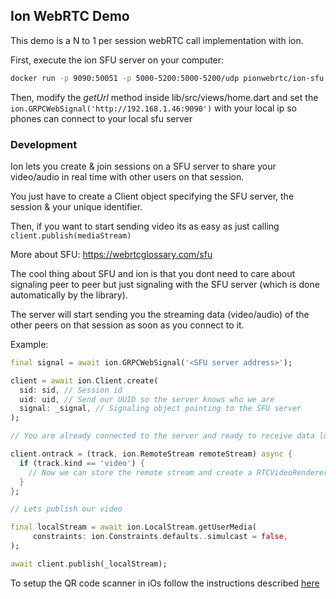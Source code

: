 ## Ion WebRTC Demo

This demo is a N to 1 per session webRTC call implementation with ion.

First, execute the ion SFU server on your computer:

```sh
docker run -p 9090:50051 -p 5000-5200:5000-5200/udp pionwebrtc/ion-sfu:latest-grpc
```

Then, modify the *getUrl* method inside lib/src/views/home.dart
and set the ```ion.GRPCWebSignal('http://192.168.1.46:9090')``` with your local ip so phones can connect to your local sfu server

### Development

Ion lets you create & join sessions on a SFU server to share your video/audio in real time with other users on that session.

You just have to create a Client object specifying the SFU server, the session & your unique identifier.

Then, if you want to start sending video its as easy as just calling ```client.publish(mediaStream)```

More about SFU: https://webrtcglossary.com/sfu

The cool thing about SFU and ion is that you dont need to care about signaling peer to peer but just signaling with the SFU server (which is done automatically by the library).

The server will start sending you the streaming data (video/audio) of the other peers on that session as soon as you connect to it.

Example: 

```dart
final signal = await ion.GRPCWebSignal('<SFU server address>');

client = await ion.Client.create(
  sid: sid, // Session id
  uid: uid, // Send our UUID so the server knows who we are
  signal: _signal, // Signaling object pointing to the SFU server
);

// You are already connected to the server and ready to receive data lol

client.ontrack = (track, ion.RemoteStream remoteStream) async {
  if (track.kind == 'video') {
    // Now we can store the remote stream and create a RTCVideoRenderer with it
  }
};

// Lets publish our video

final localStream = await ion.LocalStream.getUserMedia(
     constraints: ion.Constraints.defaults..simulcast = false,
);

await client.publish(_localStream);
```

To setup the QR code scanner in iOs follow the instructions described [here](https://pub.dev/packages/flutter_barcode_scanner) 
